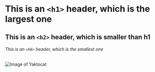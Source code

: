 # This is an `<h1>` header, which is the largest one

## This is an `<h2>` header, which is smaller than h1

###### This is an `<h6>` header, which is the smallest one

![Image of Yaktocat](https://octodex.github.com/images/yaktocat.png)
